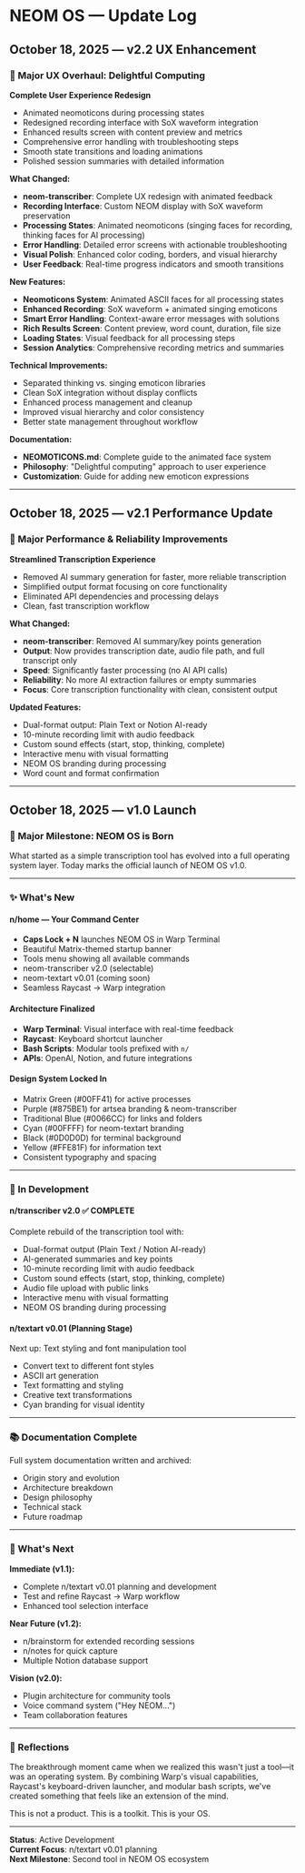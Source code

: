 # NEOM OS — Update Log

## October 18, 2025 — v2.2 UX Enhancement

### 🎨 Major UX Overhaul: Delightful Computing

**Complete User Experience Redesign**
- Animated neomoticons during processing states
- Redesigned recording interface with SoX waveform integration
- Enhanced results screen with content preview and metrics
- Comprehensive error handling with troubleshooting steps
- Smooth state transitions and loading animations
- Polished session summaries with detailed information

**What Changed:**
- **neom-transcriber**: Complete UX redesign with animated feedback
- **Recording Interface**: Custom NEOM display with SoX waveform preservation
- **Processing States**: Animated neomoticons (singing faces for recording, thinking faces for AI processing)
- **Error Handling**: Detailed error screens with actionable troubleshooting
- **Visual Polish**: Enhanced color coding, borders, and visual hierarchy
- **User Feedback**: Real-time progress indicators and smooth transitions

**New Features:**
- **Neomoticons System**: Animated ASCII faces for all processing states
- **Enhanced Recording**: SoX waveform + animated singing emoticons
- **Smart Error Handling**: Context-aware error messages with solutions
- **Rich Results Screen**: Content preview, word count, duration, file size
- **Loading States**: Visual feedback for all processing steps
- **Session Analytics**: Comprehensive recording metrics and summaries

**Technical Improvements:**
- Separated thinking vs. singing emoticon libraries
- Clean SoX integration without display conflicts
- Enhanced process management and cleanup
- Improved visual hierarchy and color consistency
- Better state management throughout workflow

**Documentation:**
- **NEOMOTICONS.md**: Complete guide to the animated face system
- **Philosophy**: "Delightful computing" approach to user experience
- **Customization**: Guide for adding new emoticon expressions

---

## October 18, 2025 — v2.1 Performance Update

### 🚀 Major Performance & Reliability Improvements

**Streamlined Transcription Experience**
- Removed AI summary generation for faster, more reliable transcription
- Simplified output format focusing on core functionality
- Eliminated API dependencies and processing delays
- Clean, fast transcription workflow

**What Changed:**
- **neom-transcriber**: Removed AI summary/key points generation
- **Output**: Now provides transcription date, audio file path, and full transcript only
- **Speed**: Significantly faster processing (no AI API calls)
- **Reliability**: No more AI extraction failures or empty summaries
- **Focus**: Core transcription functionality with clean, consistent output

**Updated Features:**
- Dual-format output: Plain Text or Notion AI-ready
- 10-minute recording limit with audio feedback
- Custom sound effects (start, stop, thinking, complete)
- Interactive menu with visual formatting
- NEOM OS branding during processing
- Word count and format confirmation

---

## October 18, 2025 — v1.0 Launch

### 🎉 Major Milestone: NEOM OS is Born

What started as a simple transcription tool has evolved into a full operating system layer. Today marks the official launch of NEOM OS v1.0.

---

### ✨ What's New

#### n/home — Your Command Center
- **Caps Lock + N** launches NEOM OS in Warp Terminal
- Beautiful Matrix-themed startup banner
- Tools menu showing all available commands
- neom-transcriber v2.0 (selectable)
- neom-textart v0.01 (coming soon)
- Seamless Raycast → Warp integration

#### Architecture Finalized
- **Warp Terminal**: Visual interface with real-time feedback
- **Raycast**: Keyboard shortcut launcher
- **Bash Scripts**: Modular tools prefixed with `n/`
- **APIs**: OpenAI, Notion, and future integrations

#### Design System Locked In
- Matrix Green (#00FF41) for active processes
- Purple (#875BE1) for artsea branding & neom-transcriber
- Traditional Blue (#0066CC) for links and folders
- Cyan (#00FFFF) for neom-textart branding
- Black (#0D0D0D) for terminal background
- Yellow (#FFE81F) for information text
- Consistent typography and spacing

---

### 🚧 In Development

#### n/transcriber v2.0 ✅ COMPLETE
Complete rebuild of the transcription tool with:
- Dual-format output (Plain Text / Notion AI-ready)
- AI-generated summaries and key points
- 10-minute recording limit with audio feedback
- Custom sound effects (start, stop, thinking, complete)
- Audio file upload with public links
- Interactive menu with visual formatting
- NEOM OS branding during processing

#### n/textart v0.01 (Planning Stage)
Next up: Text styling and font manipulation tool
- Convert text to different font styles
- ASCII art generation
- Text formatting and styling
- Creative text transformations
- Cyan branding for visual identity

---

### 📚 Documentation Complete

Full system documentation written and archived:
- Origin story and evolution
- Architecture breakdown
- Design philosophy
- Technical stack
- Future roadmap

---

### 🎯 What's Next

**Immediate (v1.1):**
- Complete n/textart v0.01 planning and development
- Test and refine Raycast → Warp workflow
- Enhanced tool selection interface

**Near Future (v1.2):**
- n/brainstorm for extended recording sessions
- n/notes for quick capture
- Multiple Notion database support

**Vision (v2.0):**
- Plugin architecture for community tools
- Voice command system ("Hey NEOM...")
- Team collaboration features

---

### 💭 Reflections

The breakthrough moment came when we realized this wasn't just a tool—it was an operating system. By combining Warp's visual capabilities, Raycast's keyboard-driven launcher, and modular bash scripts, we've created something that feels like an extension of the mind.

This is not a product. This is a toolkit. This is your OS.

---

**Status**: Active Development  
**Current Focus**: n/textart v0.01 planning  
**Next Milestone**: Second tool in NEOM OS ecosystem
